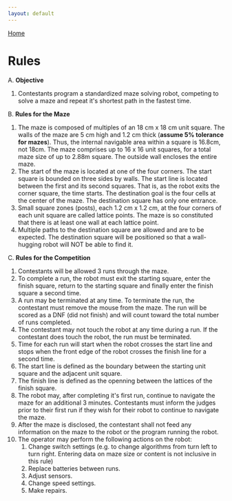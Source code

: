 ```yaml
---
layout: default
---
```


[Home](index)

# Rules

A. **Objective**

1. Contestants program a standardized maze solving robot, competing to solve a maze and repeat it's shortest path in the fastest time.

B. **Rules for the Maze**

1. The maze is composed of multiples of an 18 cm x 18 cm unit square. The walls of the maze are 5 cm high and 1.2 cm thick (**assume 5% tolerance for mazes**). Thus, the internal navigable area within a square is 16.8cm, not 18cm. The maze comprises up to 16 x 16 unit squares, for a total maze size of up to 2.88m square. The outside wall encloses the entire maze.
2. The start of the maze is located at one of the four corners. The start square is bounded on three sides by walls. The start line is located between the first and its second squares. That is, as the robot exits the corner square, the time starts. The destination goal is the four cells at the center of the maze. The destination square has only one entrance.
3. Small square zones (posts), each 1.2 cm x 1.2 cm, at the four corners of each unit square are called lattice points. The maze is so constituted that there is at least one wall at each lattice point.
4. Multiple paths to the destination square are allowed and are to be expected. The destination square will be positioned so that a wall-hugging robot will NOT be able to find it.

C. **Rules for the Competition**

1. Contestants will be allowed 3 runs through the maze.
2. To complete a run, the robot must exit the starting square, enter the finish square, return to the starting square and finally enter the finish square a second time.
3. A run may be terminated at any time.  To terminate the run, the contestant must remove the mouse from the maze.  The run will be scored as a DNF (did not finish) and will count toward the total number of runs completed.
4. The contestant may not touch the robot at any time during a run.  If the contestant does touch the robot, the run must be terminated.
5. Time for each run will start when the robot crosses the start line and stops when the front edge of the robot crosses the finish line for a second time.
6. The start line is defined as the boundary between the starting unit square and the adjacent unit square.
7. The finish line is defined as the openning between the lattices of the finish square.
8. The robot may, after completing it's first run, continue to navigate the maze for an additional 3 minutes.  Contestants must inform the judges prior to their first run if they wish for their robot to continue to navigate the maze.
9. After the maze is disclosed, the contestant shall not feed any information on the maze to the robot or the program running the robot.
10. The operator may perform the following actions on the robot:
    1. Change switch settings (e.g. to change algorithms from turn left to turn right.  Entering data on maze size or content is not inclusive in this rule)
    2. Replace batteries between runs.
    3. Adjust sensors.
    4. Change speed settings.
    5. Make repairs.